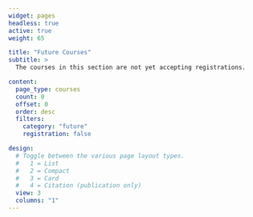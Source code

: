 ```yaml
---
widget: pages
headless: true
active: true
weight: 65

title: "Future Courses"
subtitle: >
  The courses in this section are not yet accepting registrations.

content:
  page_type: courses
  count: 0
  offset: 0
  order: desc
  filters:
    category: "future"
    registration: false

design:
  # Toggle between the various page layout types.
  #   1 = List
  #   2 = Compact
  #   3 = Card
  #   4 = Citation (publication only)
  view: 3
  columns: "1"
---
```

